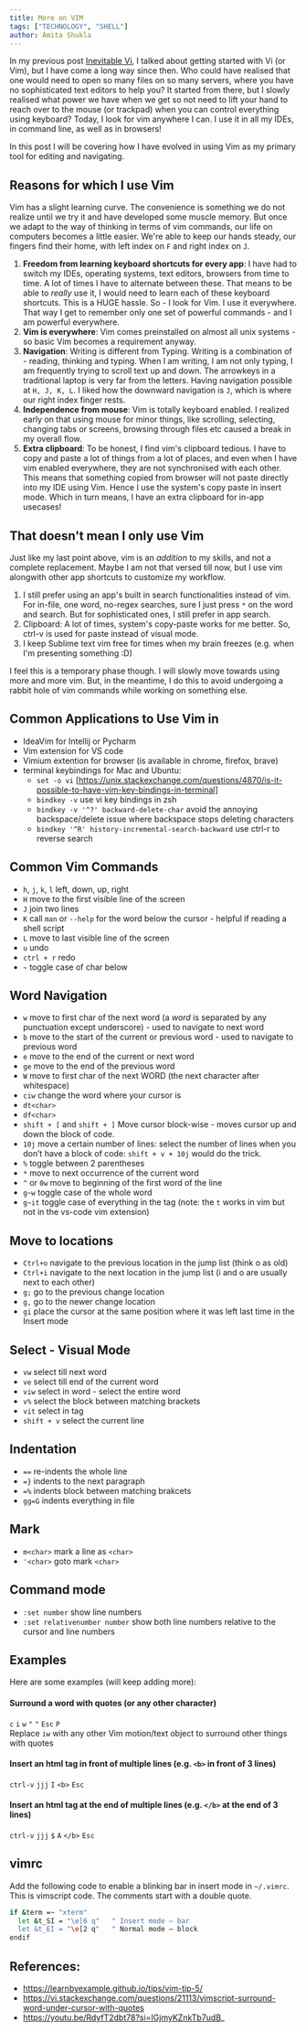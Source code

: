 ```yaml
---
title: More on VIM
tags: ["TECHNOLOGY", "SHELL"]
author: Amita Shukla
---
```


In my previous post [Inevitable Vi](https://amitashukla.in/blog/inevitable-vi/), I talked about getting started with Vi (or Vim), but I have come a long way since then. Who could have realised that one would need to open so many files on so many servers, where you have no sophisticated text editors to help you? It started from there, but I slowly realised what power we have when we get so not need to lift your hand to reach over to the mouse (or trackpad) when you can control everything using keyboard? Today, I look for vim anywhere I can. I use it in all my IDEs, in command line, as well as in browsers!

In this post I will be covering how I have evolved in using Vim as my primary tool for editing and navigating.

## Reasons for which I use Vim
Vim has a slight learning curve. The convenience is something we do not realize until we try it and have developed some muscle memory. But once we adapt to the way of thinking in terms of vim commands, our life on computers becomes a little easier. We're able to keep our hands steady, our fingers find their home, with left index on `F` and right index on `J`.
1. **Freedom from learning keyboard shortcuts for every app**: I have had to switch my IDEs, operating systems, text editors, browsers from time to time. A lot of times I have to alternate between these. That means to be able to *really* use it, I would need to learn each of these keyboard shortcuts. This is a HUGE hassle. So - I look for Vim. I use it everywhere. That way I get to remember only one set of powerful commands - and I am powerful everywhere.
2. **Vim is everywhere**: Vim comes preinstalled on almost all unix systems - so basic Vim becomes a requirement anyway.
3. **Navigation**: Writing is different from Typing. Writing is a combination of - reading, thinking and typing. When I am writing, I am not only typing, I am frequently trying to scroll text up and down. The arrowkeys in a traditional laptop is very far from the letters. Having navigation possible at `H, J, K, L`. I liked how the downward navigation is `J`, which is where our right index finger rests.    
4. **Independence from mouse**: Vim is totally keyboard enabled. I realized early on that using mouse for minor things, like scrolling, selecting, changing tabs or screens, browsing through files etc caused a break in my overall flow.
5. **Extra clipboard**: To be honest, I find vim's clipboard tedious. I have to copy and paste a lot of things from a lot of places, and even when I have vim enabled everywhere, they are not synchronised with each other. This means that something copied from browser will not paste directly into my IDE using Vim. Hence I use the system's copy paste in insert mode. Which in turn means, I have an extra clipboard for in-app usecases!

## That doesn't mean I only use Vim
Just like my last point above, vim is an *addition* to my skills, and not a complete replacement. Maybe I am not that versed till now, but I use vim alongwith other app shortcuts to customize my workflow.
1. I still prefer using an app's built in search functionalities instead of vim. For in-file, one word, no-regex searches, sure I just press `*` on the word and search. But for sophisticated ones, I still prefer in app search.
2. Clipboard: A lot of times, system's copy-paste works for me better. So, ctrl-v is used for paste instead of visual mode.
3. I keep Sublime text vim free for times when my brain freezes (e.g. when I'm presenting something :D)

I feel this is a temporary phase though. I will slowly move towards using more and more vim. But, in the meantime, I do this to avoid undergoing a rabbit hole of vim commands while working on something else.

## Common Applications to Use Vim in
- IdeaVim for Intellij or Pycharm
- Vim extension for VS code
- Vimium extention for browser (is available in chrome, firefox, brave)
- terminal keybindings for Mac and Ubuntu:
  - `set -o vi` [https://unix.stackexchange.com/questions/4870/is-it-possible-to-have-vim-key-bindings-in-terminal]
  - `bindkey -v` use vi key bindings in zsh
  - `bindkey -v '^?' backward-delete-char` avoid the annoying backspace/delete issue where backspace stops deleting characters
  - `bindkey '^R' history-incremental-search-backward` use ctrl-r to reverse search

## Common Vim Commands
- `h`, `j`, `k`, `l` left, down, up, right
- `H` move to the first visible line of the screen
- `J` join two lines
- `K` call `man` or `--help` for the word below the cursor - helpful if reading a shell script
- `L` move to last visible line of the screen
- `u` undo
- `ctrl + r` redo
- `~` toggle case of char below

## Word Navigation
- `w` move to first char of the next word (a *word* is separated by any punctuation except underscore) - used to navigate  to next word
- `b` move to the start of the current or previous word - used to navigate to previous word
- `e` move to the end of the current or next word
- `ge` move to the end of the previous word
- `W` move to first char of the next WORD (the next character after whitespace)
- `ciw` change the word where your cursor is
- `dt<char>` 
- `df<char>`
- `shift + [` and `shift + ]` Move cursor block-wise - moves cursor up and down the block of code.
- `10j` move a certain number of lines: select the number of lines when you don’t have a block of code: `shift + v + 10j` would do the trick.
- `%` toggle between 2 parentheses 
- `*` move to next occurrence of the current word
- `^` or `0w` move to beginning of the first word of the line 
- `g~w` toggle case of the whole word
- `g~it` toggle case of everything in the tag (note: the `t` works in vim but not in the vs-code vim extension)

## Move to locations
- `Ctrl+o` navigate to the previous location in the jump list (think o as old)
- `Ctrl+i` navigate to the next location in the jump list (i and o are usually next to each other)
- `g;` go to the previous change location
- `g,` go to the newer change location
- `gi` place the cursor at the same position where it was left last time in the Insert mode

## Select - Visual Mode
- `vw` select till next word
- `ve` select till end of the current word
- `viw` select in word - select the entire word
- `v%` select the block between matching brackets
- `vit` select in tag
- `shift + v` select the current line 

## Indentation
- `==` re-indents the whole line
- `=}` indents to the next paragraph
- `=%` indents block between matching brakcets
- `gg=G` indents everything in file

## Mark
- `m<char>` mark a line as `<char>`
- `'<char>` goto mark `<char>`
  
## Command mode
- `:set number` show line numbers
- `:set relativenumber number` show both line numbers relative to the cursor and line numbers

## Examples
Here are some examples (will keep adding more):
#### Surround a word with quotes (or any other character)
`c` `i` `w` `"` `"` `Esc` `P` <br/>
Replace `iw` with any other Vim motion/text object to surround other things with quotes
#### Insert an html tag in front of multiple lines (e.g. `<b>` in front of 3 lines)
`ctrl-v` `jjj` `I` `<b>` `Esc`   
#### Insert an html tag at the end of multiple lines (e.g. `</b>` at the end of 3 lines)
`ctrl-v` `jjj` `$` `A` `</b>` `Esc`

## vimrc
Add the following code to enable a blinking bar in insert mode in `~/.vimrc`. This is vimscript code. The comments start with a double quote.
```bash
if &term =~ "xterm"
  let &t_SI = "\e[6 q"   " Insert mode — bar
  let &t_EI = "\e[2 q"   " Normal mode — block
endif
```

## References:
- https://learnbyexample.github.io/tips/vim-tip-5/
- https://vi.stackexchange.com/questions/21113/vimscript-surround-word-under-cursor-with-quotes
- https://youtu.be/RdyfT2dbt78?si=IGjmyKZnkTb7udB_
